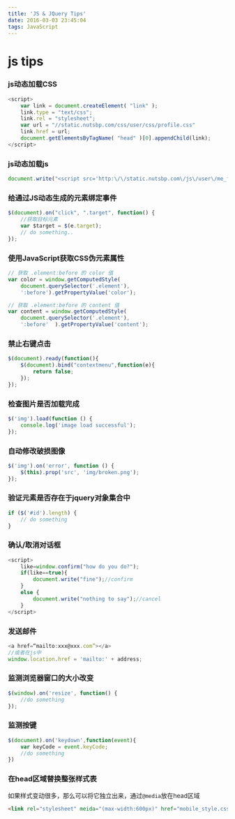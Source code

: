 ```yaml
---
title: 'JS & JQuery Tips'
date: 2016-03-03 23:45:04
tags: JavaScript
---
```

# js tips

### js动态加载CSS

```js
<script>
	var link = document.createElement( "link" );
	link.type = "text/css";
	link.rel = "stylesheet";
	var url = "//static.nutsbp.com/css/user/css/profile.css"
	link.href = url;
	document.getElementsByTagName( "head" )[0].appendChild(link);
</script>
```

### js动态加载js

```js
document.write("<script src='http:\/\/static.nutsbp.com\/js\/user\/me_form.js'><\/script>");
```

### 给通过JS动态生成的元素绑定事件

```js
$(document).on("click", ".target", function() {
	//获取目标元素
	var $target = $(e.target);
	// do something..
});
```

### 使用JavaScript获取CSS伪元素属性

```js
// 获取 .element:before 的 color 值  
var color = window.getComputedStyle(  
	document.querySelector('.element'),
	':before').getPropertyValue('color'); 

// 获取 .element:before 的 content 值  
var content = window.getComputedStyle(  
	document.querySelector('.element'),
	':before'  ).getPropertyValue('content');
```

### 禁止右键点击

```js
$(document).ready(function(){
	$(document).bind("contextmenu",function(e){
		return false;
	});
});
```

### 检查图片是否加载完成

```js
$('img').load(function () {
	console.log('image load successful');
});
```

### 自动修改破损图像

```js
$('img').on('error', function () {
	$(this).prop('src', 'img/broken.png');
});
```

### 验证元素是否存在于jquery对象集合中

```js
if ($('#id').length) {
	// do something
}
```

### 确认/取消对话框

```js
<script>
	like=window.confirm("how do you do?");
	if(like==true){
		document.write("fine");//confirm
	}
	else {
		document.write("nothing to say");//cancel
	}
</script>
```

### 发送邮件

```js
<a href=“mailto:xxx@xxx.com”></a>
//或者在js中
window.location.href = 'mailto:' + address;
```

### 监测浏览器窗口的大小改变

```js
$(window).on('resize', function() {
	//do something
});
```

### 监测按键

```js
$(document).on('keydown',function(event){
	var keyCode = event.keyCode;
	//do something
})
```

### 在head区域替换整张样式表
如果样式变动很多，那么可以将它独立出来，通过`@media`放在head区域

```html
<link rel="stylesheet" meida="(max-width:600px)" href="mobile_style.css">
```